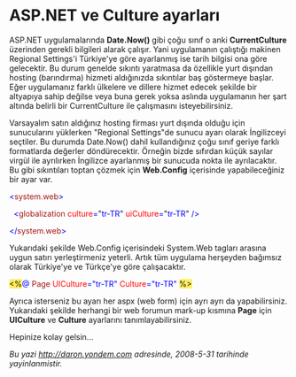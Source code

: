 # ASP.NET ve Culture ayarları
ASP.NET uygulamalarında **Date.Now()** gibi çoğu sınıf o anki
**CurrentCulture** üzerinden gerekli bilgileri alarak çalışır. Yani
uygulamanın çalıştığı makinen Regional Settings'i Türkiye'ye göre
ayarlanmış ise tarih bilgisi ona göre gelecektir. Bu durum genelde
sıkıntı yaratmasa da özellikle yurt dışından hosting (barındırma)
hizmeti aldığınızda sıkıntılar baş göstermeye başlar. Eğer uygulamanız
farklı ülkelere ve dillere hizmet edecek şekilde bir altyapıya sahip
değilse veya buna gerek yoksa aslında uygulamanın her şart altında
belirli bir CurrentCulture ile çalışmasını isteyebilirsiniz.

Varsayalım satın aldığınız hosting firması yurt dışında olduğu için
sunucularını yüklerken "Regional Settings"de sunucu ayarı olarak
İngilizceyi seçtiler. Bu durumda Date.Now() dahil kullandığınız çoğu
sınıf geriye farklı formatlarda değerler döndürecektir. Örneğin bizde
sıfırdan küçük sayılar virgül ile ayrılırken İngilizce ayarlanmış bir
sunucuda nokta ile ayrılacaktır. Bu gibi sıkıntıları toptan çözmek için
**Web.Config** içerisinde yapabileceğiniz bir ayar var.

<span style="color: blue;">\<</span><span
style="color: #a31515;">system.web</span><span
style="color: blue;">\></span>

<span style="color: blue;">  \<</span><span
style="color: #a31515;">globalization</span><span style="color: blue;">
</span><span style="color: red;">culture</span><span
style="color: blue;">=</span>"<span
style="color: blue;">tr-TR</span>"<span style="color: blue;">
</span><span style="color: red;">uiCulture</span><span
style="color: blue;">=</span>"<span
style="color: blue;">tr-TR</span>"<span style="color: blue;"> /\></span>

<span style="color: blue;">\</</span><span
style="color: #a31515;">system.web</span><span
style="color: blue;">\></span>

Yukarıdaki şekilde Web.Config içerisindeki System.Web tagları arasına
uygun satırı yerleştirmeniz yeterli. Artık tüm uygulama herşeyden
bağımsız olarak Türkiye'ye ve Türkçe'ye göre çalışacaktır.

<span style="background: #ffee62;">\<%</span><span
style="color: blue;">@</span> <span style="color: #a31515;">Page</span>
<span style="color: red;">UICulture</span><span
style="color: blue;">="tr-TR"</span> <span
style="color: red;">Culture</span><span
style="color: blue;">="tr-TR"</span> <span
style="background: #ffee62;">%\></span>

Ayrıca isterseniz bu ayarı her aspx (web form) için ayrı ayrı da
yapabilirsiniz. Yukarıdaki şekilde herhangi bir web forumun mark-up
kısmına **Page** için **UICulture** ve **Culture** ayarlarını
tanımlayabilirsiniz.

Hepinize kolay gelsin...



*Bu yazi http://daron.yondem.com adresinde, 2008-5-31 tarihinde yayinlanmistir.*
